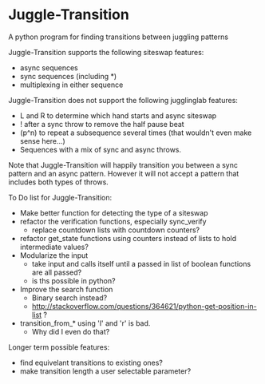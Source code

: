 Juggle-Transition
=================

A python program for finding transitions between juggling patterns

Juggle-Transition supports the following siteswap features:
 - async sequences
 - sync sequences (including *)
 - multiplexing in either sequence

  
Juggle-Transition does not support the following jugglinglab features:
 - L and R to determine which hand starts and async siteswap
 - ! after a sync throw to remove the half pause beat
 - (p^n) to repeat a subsequence several times (that wouldn't even make sense here...)
 - Sequences with a mix of sync and async throws.
  
Note that Juggle-Transition will happily transition you between a sync pattern and an async pattern.  However it will not accept a pattern that includes both types of throws.

To Do list for Juggle-Transition:
 - Make better function for detecting the type of a siteswap
 - refactor the verification functions, especially sync_verify
   - replace countdown lists with countdown counters?
 - refactor get_state functions using counters instead of lists to hold intermediate values?
 - Modularize the input
   - take input and calls itself until a passed in list of boolean functions are all passed?
   - is ths possible in python?
 - Improve the search function
   - Binary search instead?
   - http://stackoverflow.com/questions/364621/python-get-position-in-list ?
 - transition_from_* using 'l' and 'r' is bad.  
    - Why did I even do that?
        
Longer term possible features:
 - find equivelant transitions to existing ones?
 - make transition length a user selectable parameter?



